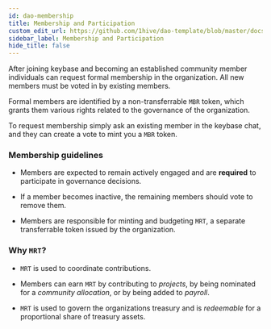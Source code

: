 ```yaml
---
id: dao-membership
title: Membership and Participation
custom_edit_url: https://github.com/1hive/dao-template/blob/master/docs/membership.md
sidebar_label: Membership and Participation
hide_title: false
---
```

<!-- This file is generated by /website/scripts/sync-util.js - changes will be overwritten! -->


After joining keybase and becoming an established community member individuals can request formal membership in the organization. All new members must be voted in by existing members.

Formal members are identified by a non-transferrable `MBR` token, which grants them various rights related to the governance of the organization.

To request membership simply ask an existing member in the keybase chat, and they can create a vote to mint you a `MBR` token.


### Membership guidelines

- Members are expected to remain actively engaged and are **required** to participate in governance decisions.

- If a member becomes inactive, the remaining members should vote to remove them.

- Members are responsible for minting and budgeting `MRT`, a separate transferrable token issued by the organization.

### Why `MRT`?

- `MRT` is used to coordinate contributions.

- Members can earn `MRT` by contributing to *projects*, by being nominated for a *community allocation*, or by being added to *payroll*.

- `MRT` is used to govern the organizations treasury and is *redeemable* for a proportional share of treasury assets.
